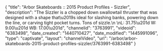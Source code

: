 {
    "title": "Arbor Skateboards :: 2015 Product Profiles - Sizzler",
    "description": "The Sizzler is a chopped down swallowtail thruster that was designed with a shape that\u2019s ideal for slashing banks, powering down the line, or carving tight pocket turns. Tons of sizzle.\n \nL: 31.75\u201d  W: 9.00\u201d  WB: 17.00\u201d",
    "channelid": "3763991",
    "videoid": "6383498",
    "date_created": "1440710427",
    "date_modified": "1445991096",
    "type": "captivate",
    "layout": "channelVideo",
    "url": "\/arbor\/arbor-skateboards-2015-product-profiles-sizzler\/3763991-6383498"
}